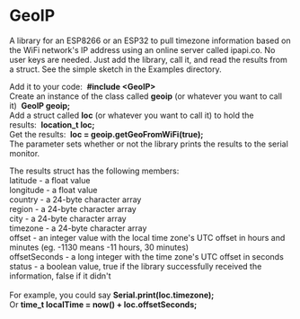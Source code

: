# GeoIP
A library for an ESP8266 or an ESP32 to pull timezone information based on the WiFi network's IP address using an online server called ipapi.co.
No user keys are needed. Just add the library, call it, and read the results from a struct. See the simple sketch in the Examples directory.

Add it to your code:&nbsp;&nbsp;<b>#include &#60;GeoIP&#62;</b><br>
Create an instance of the class called <b>geoip</b> (or whatever you want to call it)&nbsp;&nbsp;<b>GeoIP geoip;</b>  
Add a struct called <b>loc</b> (or whatever you want to call it) to hold the results:&nbsp;&nbsp;<b>location_t loc;</b><br>
Get the results:&nbsp;&nbsp;<b>loc = geoip.getGeoFromWiFi(true);</b><br>
The parameter sets whether or not the library prints the results to the serial monitor.<br> 

The results struct has the following members:<br>
latitude - a float value            
longitude - a float value             
country - a 24-byte character array                       
region - a 24-byte character array       
city - a 24-byte character array        
timezone - a 24-byte character array   
offset - an integer value with the local time zone's UTC offset in hours and minutes (eg. -1130 means -11 hours, 30 minutes)<br>
offsetSeconds - a long integer with the time zone's UTC offset in seconds<br>
status - a boolean value, true if the library successfully received the information, false if it didn't<br><br>
For example, you could say <b>Serial.print(loc.timezone);</b><br>
Or <b>time_t localTime = now() + loc.offsetSeconds;</b>

